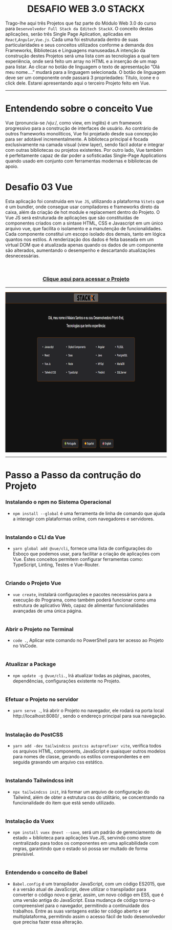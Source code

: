 <div align="center">
 
 # DESAFIO WEB 3.0 STACKX

</div>

 Trago-lhe aqui três Projetos que faz parte do Módulo Web 3.0 do curso para `Desenvolvedor Full Stack da Editech StackX`. O conceito destas aplicações, serão três Single Page Aplication, aplicadas em <i>`React`,`Angular`,`Vue.js`</i>. Cada uma foi estruturada dentro de suas particularidades e seus conceitos utilizados conforme 
a demanda dos Frameworks, Bibliotecas e Linguagens manuseadas.A intenção da construção destes Projetos será uma lista com as tecnologias a qual tem experiência, onde será feito um array no HTML e a inserção de um map para listar. Ao clicar no botão de linguagem o texto de apresentação ”Olá meu nome....” mudará para a linguagem selecionada. O botão de linguagem deve ser um componente onde passará 3 propriedades: Título, ícone e o click dele. Estarei apresentando aqui o terceiro Projeto feito em Vue. 

***

 # Entendendo sobre o conceito Vue
  
 Vue (pronuncia-se /vjuː/, como view, em inglês) é um framework progressivo para a construção de interfaces de usuário. Ao contrário de outros frameworks monolíticos, Vue foi projetado desde sua concepção para ser adotável incrementalmente. A biblioteca principal é focada exclusivamente na camada visual (view layer), sendo fácil adotar e integrar com outras bibliotecas ou projetos existentes. Por outro lado, Vue também é perfeitamente capaz de dar poder a sofisticadas Single-Page Applications quando usado em conjunto com ferramentas modernas e bibliotecas de apoio.
 
#  Desafio 03 Vue
 
  Esta aplicação foi construida em `Vue JS`, utilizando a plataforma `Vitets` que é um bundler, onde consegue usar compiladores e frameworks direto  da caixa, além da criação de hot module e replacement dentro do Projeto. O Vue JS será estruturada de aplicações que são constituídas de componentes criados com a sintaxe HTML, CSS e Javascript em um único arquivo vue, que facilita o isolamento e a manutenção de funcionalidades. Cada componente constitui um escopo isolado dos demais, tanto em lógica quantos nos estilos. A renderização dos dados é feita baseada em um virtual DOM que é atualizada apenas quando os dados de um componente são alterados, aumentando o desempenho e descartando atualizações desnecessárias.

<br>
  
  ### <div align="center"> [Clique aqui para acessar o Projeto](https://projeto-web-3-0-vue.vercel.app/)
   
   ***
   
   <img src="vue.png" align="center" height="500em" width="100%" href="https://projeto-02-web-3-o-angular.vercel.app/"> 
   
   ***
 
 #  Passo a Passo da contrução do Projeto
 
 ###   Instalando o npm no Sistema Operacional
 
 - ```npm install --global``` é uma ferramenta de linha de comando que ajuda a interagir com plataformas online, com navegadores e servidores.
 
 #

  
 ###  Instalando o CLI da Vue

- ```yarn global add @vue/cli```, fornece uma lista de configurações do Esboço que podemos usar, para facilitar a criação de aplicações com Vue. Estes conceitos  permitem configurar ferramentas como: TypeScript, Linting, Testes e Vue-Router.

#

###  Criando o Projeto Vue

- ```vue create```, instalará configurações e pacotes necessários para a execução do Programa, como também poderá funcionar como uma estrutura de aplicativo Web, capaz de alimentar funcionalidades avançadas de uma única página.

#

### Abrir o Projeto no Terminal
   
- ```code .```, Aplicar este comando no PowerShell para ter acesso ao Projeto no VsCode.

#

###  Atualizar a Package
   
- ```npm update -g @vue/cli.```, Irá  atualizar todas as páginas, pacotes, dependências, configurações existente no Projeto.

#

###  Efetuar o Projeto no servidor
   
- ```yarn serve .```, Irá abrir o Projeto no navegador, ele rodará na porta local http://localhost:8080/ , sendo o endereço principal para sua navegação.

#

###  Instalação do PostCSS
   
- ```yarn add -dev tailwindcss postcss autoprefixer vite```, verifica todos os arquivos HTML, components, JavaScript e quaisquer outros modelos para nomes de classe, gerando os estilos correspondentes e em seguida gravando um arquivo css estático.

#

###  Instalando Tailwindcss init
   
- ```npx tailwindcss init```, irá formar um arquivo de configuração do Tailwind, além de obter a estrutura css do utilitário, se concentrando na funcionalidade do item que está sendo utilizado.

#

###  Instalação da Vuex
   
- ```npm install vuex @next --save```, será um padrão de gerenciamento de estado + biblioteca para aplicações Vue.JS, servindo como store centralizado para todos os componentes em uma aplicabilidade com regras, garantindo que o estado só possa ser multado de forma previsível.

#

###  Entendendo o conceito de Babel
   
- `Babel.config` é um transpilador JavaScript, com um código ES2015, que é a versão atual de JavaScript, deve utilizar o transpilador para converter o código novo e gerar, assim, um novo código em ES5, que é uma versão antiga do JavaScript. Essa mudança de código torna-o compreensível para o navegador, permitindo a continuidade dos trabalhos. Entre as suas vantagens estão ter código aberto e ser multiplataforma, permitindo assim o acesso fácil de todo desenvolvedor que precisa fazer essa alteração. 



